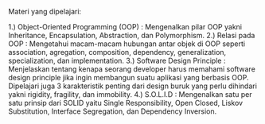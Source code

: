Materi yang dipelajari:

1.) Object-Oriented Programming (OOP) : Mengenalkan pilar OOP yakni Inheritance, Encapsulation, Abstraction, dan Polymorphism.
2.) Relasi pada OOP : Mengetahui macam-macam hubungan antar objek di OOP seperti association, agregation, composition, dependency, generalization, specialization, dan       implementation. 
3.) Software Design Principle : Menjelaskan tentang kenapa seorang developer harus memahami software design principle jika ingin membangun suatu aplikasi yang berbasis       OOP. Dipelajari juga 3 karakteristik penting dari design buruk yang perlu dihindari yakni rigidity, fragility, dan immobility.
4.) S.O.L.I.D : Mengenalkan satu per satu prinsip dari SOLID yaitu Single Responsibility, Open Closed, Liskov Substitution, Interface Segregation, dan Dependency             Inversion.

